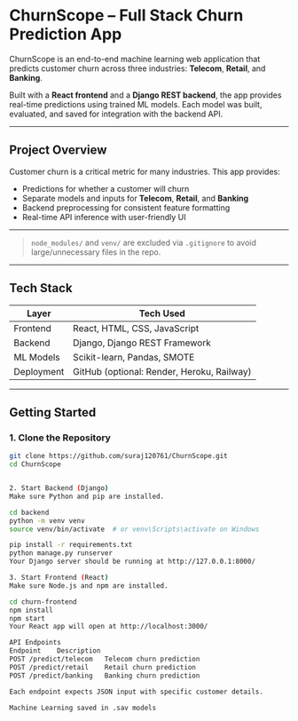# ChurnScope – Full Stack Churn Prediction App

ChurnScope is an end-to-end machine learning web application that predicts customer churn across three industries: **Telecom**, **Retail**, and **Banking**.

Built with a **React frontend** and a **Django REST backend**, the app provides real-time predictions using trained ML models. Each model was built, evaluated, and saved for integration with the backend API.

---

## Project Overview

Customer churn is a critical metric for many industries. This app provides:

- Predictions for whether a customer will churn
- Separate models and inputs for **Telecom**, **Retail**, and **Banking**
- Backend preprocessing for consistent feature formatting
- Real-time API inference with user-friendly UI

---


> `node_modules/` and `venv/` are excluded via `.gitignore` to avoid large/unnecessary files in the repo.

---

## Tech Stack

| Layer       | Tech Used                  |
|-------------|----------------------------|
| Frontend    | React, HTML, CSS, JavaScript |
| Backend     | Django, Django REST Framework |
| ML Models   | Scikit-learn, Pandas, SMOTE |
| Deployment  | GitHub (optional: Render, Heroku, Railway) |

---

## Getting Started

### 1. Clone the Repository

```bash
git clone https://github.com/suraj120761/ChurnScope.git
cd ChurnScope


2. Start Backend (Django)
Make sure Python and pip are installed.

cd backend
python -m venv venv
source venv/bin/activate  # or venv\Scripts\activate on Windows

pip install -r requirements.txt
python manage.py runserver
Your Django server should be running at http://127.0.0.1:8000/

3. Start Frontend (React)
Make sure Node.js and npm are installed.

cd churn-frontend
npm install
npm start
Your React app will open at http://localhost:3000/

API Endpoints
Endpoint	Description
POST /predict/telecom	Telecom churn prediction
POST /predict/retail	Retail churn prediction
POST /predict/banking	Banking churn prediction

Each endpoint expects JSON input with specific customer details.

Machine Learning saved in .sav models






